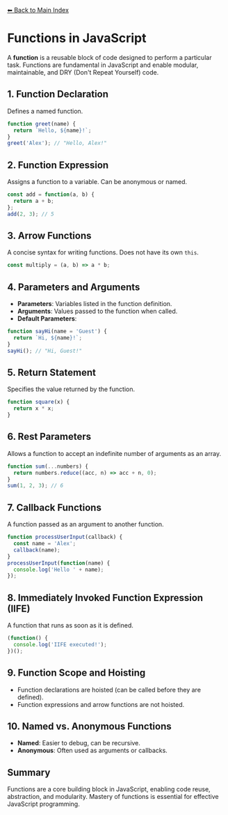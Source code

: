 [⬅ Back to Main Index](../README.md)

# Functions in JavaScript

A **function** is a reusable block of code designed to perform a particular task. Functions are fundamental in JavaScript and enable modular, maintainable, and DRY (Don't Repeat Yourself) code.

## 1. Function Declaration
Defines a named function.
```js
function greet(name) {
  return `Hello, ${name}!`;
}
greet('Alex'); // "Hello, Alex!"
```

## 2. Function Expression
Assigns a function to a variable. Can be anonymous or named.
```js
const add = function(a, b) {
  return a + b;
};
add(2, 3); // 5
```

## 3. Arrow Functions
A concise syntax for writing functions. Does not have its own `this`.
```js
const multiply = (a, b) => a * b;
```

## 4. Parameters and Arguments
- **Parameters**: Variables listed in the function definition.
- **Arguments**: Values passed to the function when called.
- **Default Parameters**:
```js
function sayHi(name = 'Guest') {
  return `Hi, ${name}!`;
}
sayHi(); // "Hi, Guest!"
```

## 5. Return Statement
Specifies the value returned by the function.
```js
function square(x) {
  return x * x;
}
```

## 6. Rest Parameters
Allows a function to accept an indefinite number of arguments as an array.
```js
function sum(...numbers) {
  return numbers.reduce((acc, n) => acc + n, 0);
}
sum(1, 2, 3); // 6
```

## 7. Callback Functions
A function passed as an argument to another function.
```js
function processUserInput(callback) {
  const name = 'Alex';
  callback(name);
}
processUserInput(function(name) {
  console.log('Hello ' + name);
});
```

## 8. Immediately Invoked Function Expression (IIFE)
A function that runs as soon as it is defined.
```js
(function() {
  console.log('IIFE executed!');
})();
```

## 9. Function Scope and Hoisting
- Function declarations are hoisted (can be called before they are defined).
- Function expressions and arrow functions are not hoisted.

## 10. Named vs. Anonymous Functions
- **Named**: Easier to debug, can be recursive.
- **Anonymous**: Often used as arguments or callbacks.

## Summary
Functions are a core building block in JavaScript, enabling code reuse, abstraction, and modularity. Mastery of functions is essential for effective JavaScript programming.
